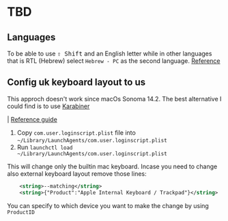 # TBD

## Languages
To be able to use <kbd>⇧ Shift</kbd> and an English letter while in other languages that is RTL (Hebrew) select `Hebrew - PC` as the second language.
[Reference](https://superuser.com/questions/163414/mac-hebrew-english-uppercase/1256220#1256220)

## Config uk keyboard layout to us

This approch doesn't work since macOs Sonoma 14.2.
The best alternative I could find is to use [Karabiner](https://karabiner-elements.pqrs.org/)

| [Reference guide](https://apple.stackexchange.com/questions/281405/easy-way-to-remap-non-modifier-keys-on-mac) 

1. Copy `com.user.loginscript.plist` file into `~/Library/LaunchAgents/com.user.loginscript.plist`
2. Run `launchctl load ~/Library/LaunchAgents/com.user.loginscript.plist` 

This will change only the builtin mac keyboard. Incase you need to change also external keyboard layout remove those lines:

```xml
    <string>--matching</string>
    <string>{"Product":"Apple Internal Keyboard / Trackpad"}</string>
```

You can specify to which device you want to make the change by using `ProductID`